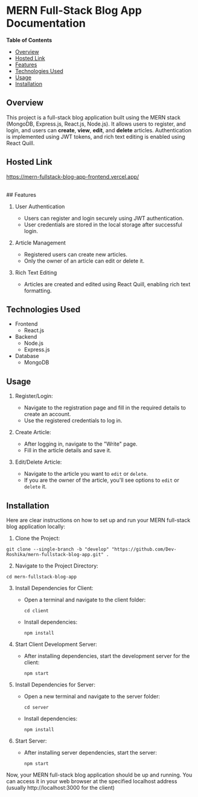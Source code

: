 # MERN Full-Stack Blog App Documentation
<!-- TOC start (generated with https://github.com/derlin/bitdowntoc) -->


**Table of Contents**


   * [Overview](#overview)
   * [Hosted Link](#hostedLink)
   * [Features](#features)
   * [Technologies Used](#technologies-used)
   * [Usage](#usage)
   * [Installation](#installation)

<!-- TOC end -->
<!-- TOC --><a name="overview"></a>
## Overview

This project is a full-stack blog application built using the MERN stack (MongoDB, Express.js, React.js, Node.js). It allows users to register, and login, and users can **create**, **view**, **edit**, and **delete** articles. Authentication is implemented using JWT tokens, and rich text editing is enabled using React Quill.

<!-- TOC --><a name="hostedLink"></a>
## Hosted Link
<a href="https://mern-fullstack-blog-app-frontend.vercel.app/" target="_blank">https://mern-fullstack-blog-app-frontend.vercel.app/</a>

<br />
<!-- TOC --><a name="features"></a>
## Features

1. User Authentication
   -  Users can register and login securely using JWT authentication.
   -  User credentials are stored in the local storage after successful login.

2. Article Management
   -  Registered users can create new articles.
   -  Only the owner of an article can edit or delete it.

3. Rich Text Editing
   -  Articles are created and edited using React Quill, enabling rich text formatting.

<!-- TOC --><a name="technologies-used"></a>
## Technologies Used
- Frontend
  - React.js
- Backend
  - Node.js
  - Express.js
- Database
  - MongoDB

<!-- TOC --><a name="usage"></a>
## Usage
1. Register/Login:

   - Navigate to the registration page and fill in the required details to create an account.
   - Use the registered credentials to log in.
     
2. Create Article:

   - After logging in, navigate to the "Write" page.
   - Fill in the article details and save it.
     
3. Edit/Delete Article:

   - Navigate to the article you want to `edit` or `delete`.
   - If you are the owner of the article, you'll see options to `edit` or `delete` it. 

<!-- TOC --><a name="installation"></a>
## Installation

Here are clear instructions on how to set up and run your MERN full-stack blog application locally:

1. Clone the Project:

```
git clone --single-branch -b "develop" "https://github.com/Dev-Roshika/mern-fullstack-blog-app.git" .
```

2. Navigate to the Project Directory:

```
cd mern-fullstack-blog-app
```

3. Install Dependencies for Client:
   - Open a terminal and navigate to the client folder:
  
     ```
     cd client
     ```
   - Install dependencies:
  
     ```
     npm install
     ```

4. Start Client Development Server:
   - After installing dependencies, start the development server for the client:

     ```
     npm start
     ```

5. Install Dependencies for Server:
   - Open a new terminal and navigate to the server folder:
  
     ```
     cd server
     ```
   - Install dependencies:
  
     ```
     npm install
     ```

6. Start Server:
   - After installing server dependencies, start the server:
     
     ```
     npm start
     ```

Now, your MERN full-stack blog application should be up and running. You can access it in your web browser at the specified localhost address  (usually http://localhost:3000 for the client)

